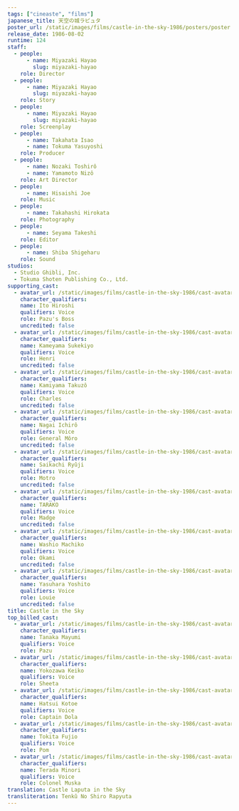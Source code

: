 ```yaml
---
tags: ["cineaste", "films"]
japanese_title: 天空の城ラピュタ
poster_url: /static/images/films/castle-in-the-sky-1986/posters/poster.jpg
release_date: 1986-08-02
runtime: 124
staff:
  - people:
      - name: Miyazaki Hayao
        slug: miyazaki-hayao
    role: Director
  - people:
      - name: Miyazaki Hayao
        slug: miyazaki-hayao
    role: Story
  - people:
      - name: Miyazaki Hayao
        slug: miyazaki-hayao
    role: Screenplay
  - people:
      - name: Takahata Isao
      - name: Tokuma Yasuyoshi
    role: Producer
  - people:
      - name: Nozaki Toshirô
      - name: Yamamoto Nizô
    role: Art Director
  - people:
      - name: Hisaishi Joe
    role: Music
  - people:
      - name: Takahashi Hirokata
    role: Photography
  - people:
      - name: Seyama Takeshi
    role: Editor
  - people:
      - name: Shiba Shigeharu
    role: Sound
studios:
  - Studio Ghibli, Inc.
  - Tokuma Shoten Publishing Co., Ltd.
supporting_cast:
  - avatar_url: /static/images/films/castle-in-the-sky-1986/cast-avatars/hiroshi-ito-0.jpg
    character_qualifiers:
    name: Ito Hiroshi
    qualifiers: Voice
    role: Pazu's Boss
    uncredited: false
  - avatar_url: /static/images/films/castle-in-the-sky-1986/cast-avatars/sukekiyo-kameyama-0.jpg
    character_qualifiers:
    name: Kameyama Sukekiyo
    qualifiers: Voice
    role: Henri
    uncredited: false
  - avatar_url: /static/images/films/castle-in-the-sky-1986/cast-avatars/takuzo-kamiyama-0.jpg
    character_qualifiers:
    name: Kamiyama Takuzô
    qualifiers: Voice
    role: Charles
    uncredited: false
  - avatar_url: /static/images/films/castle-in-the-sky-1986/cast-avatars/ichiro-nagai-0.jpg
    character_qualifiers:
    name: Nagai Ichirô
    qualifiers: Voice
    role: General Môro
    uncredited: false
  - avatar_url: /static/images/films/castle-in-the-sky-1986/cast-avatars/ryuji-saikachi-0.jpg
    character_qualifiers:
    name: Saikachi Ryûji
    qualifiers: Voice
    role: Motro
    uncredited: false
  - avatar_url: /static/images/films/castle-in-the-sky-1986/cast-avatars/tarako-0.jpg
    character_qualifiers:
    name: TARAKO
    qualifiers: Voice
    role: Madge
    uncredited: false
  - avatar_url: /static/images/films/castle-in-the-sky-1986/cast-avatars/machiko-washio-0.jpg
    character_qualifiers:
    name: Washio Machiko
    qualifiers: Voice
    role: Okami
    uncredited: false
  - avatar_url: /static/images/films/castle-in-the-sky-1986/cast-avatars/yoshio-yasuhara-0.jpg
    character_qualifiers:
    name: Yasuhara Yoshito
    qualifiers: Voice
    role: Louie
    uncredited: false
title: Castle in the Sky
top_billed_cast:
  - avatar_url: /static/images/films/castle-in-the-sky-1986/cast-avatars/mayumi-tanaka-0.jpg
    character_qualifiers:
    name: Tanaka Mayumi
    qualifiers: Voice
    role: Pazu
  - avatar_url: /static/images/films/castle-in-the-sky-1986/cast-avatars/keiko-yokozawa-0.jpg
    character_qualifiers:
    name: Yokozawa Keiko
    qualifiers: Voice
    role: Sheeta
  - avatar_url: /static/images/films/castle-in-the-sky-1986/cast-avatars/kotoe-hatsui-0.jpg
    character_qualifiers:
    name: Hatsui Kotoe
    qualifiers: Voice
    role: Captain Dola
  - avatar_url: /static/images/films/castle-in-the-sky-1986/cast-avatars/fujio-tokita-0.jpg
    character_qualifiers:
    name: Tokita Fujio
    qualifiers: Voice
    role: Pom
  - avatar_url: /static/images/films/castle-in-the-sky-1986/cast-avatars/minori-terada-0.jpg
    character_qualifiers:
    name: Terada Minori
    qualifiers: Voice
    role: Colonel Muska
translation: Castle Laputa in the Sky
transliteration: Tenkû No Shiro Rapyuta
---
```


